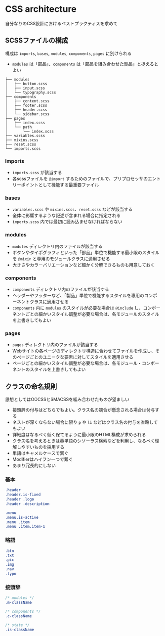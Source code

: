 # CSS architecture

自分なりのCSS設計におけるベストプラクティスを求めて

## SCSSファイルの構成

構成は `imports`, `bases`, `modules`, `components`, `pages` に別けられる

- `modules` は「部品」、`components` は「部品を組み合わせた製品」と捉えるとよい

```
├── modules
│   ├── button.scss
│   ├── input.scss
│   └── typography.scss
├── components
│   ├── content.scss
│   ├── footer.scss
│   ├── header.scss
│   └── sidebar.scss
├── pages
│   ├── index.scss
│   └── path
│       └── index.scss
├── variables.scss
├── mixins.scss
├── reset.scss
└── imports.scss
```

### imports

- `imports.scss` が該当する
- 各scssファイルを `@import` するためのファイルで、プリプロセッサのエントリーポイントとして機能する最重要ファイル

### bases

- `variables.scss` や `mixins.scss`、`reset.scss` などが該当する
- 全体に影響するような記述が含まれる場合に指定される
- `imports.scss` 内では最初に読み込ませなければならない

### modules

- `modules` ディレクトリ内のファイルが該当する
- ボタンやタイポグラフィといった「部品」単位で機能する最小限のスタイルを `@mixin` と専用のモジュールクラスに適用させる
- 大きさやカラーバリエーションなど細かく分解できるものも用意しておく

### components

- `components` ディレクトリ内のファイルが該当する
- ヘッダーやフッターなど、「製品」単位で機能するスタイルを専用のコンポーネントクラスに適用させる
- `components` 内に `modules` のスタイルが必要な場合は `@include` し、コンポーネントごとの細かいスタイル調整が必要な場合は、各モジュールのスタイルを上書きしてもよい

### pages

- `pages` ディレクトリ内のファイルが該当する
- Webサイトの各ページのディレクトリ構造に合わせてファイルを作成し、そのページごとのユニークな要素に対してスタイルを適用させる
- ページごとの細かいスタイル調整が必要な場合は、各モジュール・コンポーネントのスタイルを上書きしてもよい

## クラスの命名規則

思想としてはOOCSSとSMACSSを組み合わせたものが望ましい

- 接頭辞の付与はどちらでもよい。クラス名の競合が懸念される場合は付与する
- ネストが深くならない場合に限り `p` や `li` などはクラス名の付与を省略してもよい
- 詳細度はなるべく低く保てるように最小限のHTML構成が求められる
- クラス名を考えるときは英単語のシソーラス検索などを利用し、なるべく理解しやすいものを採用する
- 単語はキャメルケースで繋ぐ
- Modifierはハイフン一つで繋ぐ
- あまり冗長的にしない

### 基本

```css
.header
.header.is-fixed
.header .logo
.header .description

.menu
.menu.is-active
.menu .item
.menu .item.item-1
```

### 略語

```css
.btn
.txt
.pic
.img
.nav
.typo
```

### 接頭辞

```css
/* modules */
.m-className

/* components */
.c-className

/* state */
.is-className
```
